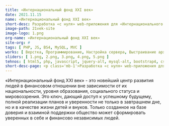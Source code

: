 ```yaml
---
title: «Интернациональный фонд XXI век»
date: 2021.11.15
name: «Интернациональный фонд XXI век»
short-desc: Разработка «с нуля» web-приложения для «Интернационального фонда XXI век».
image-path: 21vek-site
image-logo: 1.png
org-name: «Интернациональный фонд XXI век»
site-org: #
tags: [ PHP, JS, BS4, MySQL, MVC ]
works: [ Верстка, Программирование, Настройка сервера, Выстраивание архитектуры проекта ]
sliders: [ 1.png, 2.png, 3.png, 4.png, 5.png ]
tehnos: [ html5, php, javascript, jquery-alt, mysql-alt, bootstrap4, css3, sass, less, webpack ]
short-desc-page: <p class='mb-1'>Разработка «с нуля» web-приложения для «Интернационального фонда XXI век».</p><p class='mb-1'>Основные особенности:</p><ul class='mb-1'><li class='mb-1'>сверх легкий и качественно проработанный дизайн</li><li class='mb-1'>полный адаптивный интерфейс</li><li class='mb-1'>личный кабинет пользователя с возможностью просмотра своих данных, информации по взносам, процентам и другой различной информации</li><li class='mb-1'>интеграция личного кабинета пользователя с легковесным банк-клиентом компании с учетом протоколов и правил повышенной безопасности</li><li class='mb-1'>проработка архитектуры банк-клиента компании с учетом банковских транзакций</li><li class='mb-1'>работа web-приложения одновременно с несколькими языковыми версиями (интерфейс поддерживает русский и английский языки)</li><li class='mb-1'>разработка собственной реферальной программы</li></ul>
---
```

<p>«Интернациональный фонд XXI век» - это новейший центр развития людей в финансовом отношении вне зависимости от их национальности, уровня образования, социального статуса и мировоззрения. Это ключ, дающий доступ к успешному будущему, полной реализации планов и уверенности не только в завтрашнем дне, но и в качестве жизни детей и внуков. Только созданное на базе доверия и взаимной поддержки общество может сформировать уверенных в себе и финансово независимых людей.<p>
	





